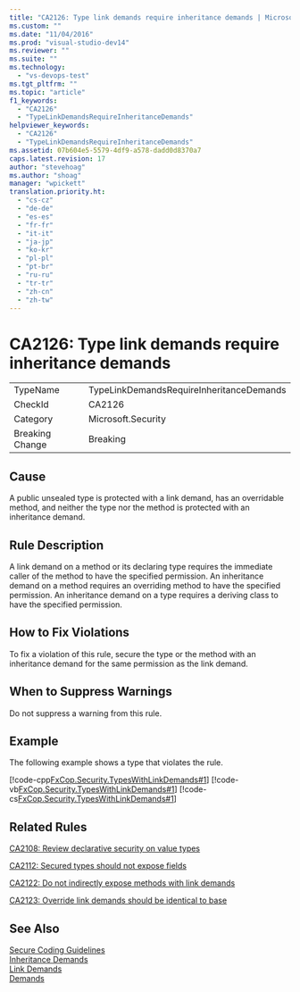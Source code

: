 ```yaml
---
title: "CA2126: Type link demands require inheritance demands | Microsoft Docs"
ms.custom: ""
ms.date: "11/04/2016"
ms.prod: "visual-studio-dev14"
ms.reviewer: ""
ms.suite: ""
ms.technology: 
  - "vs-devops-test"
ms.tgt_pltfrm: ""
ms.topic: "article"
f1_keywords: 
  - "CA2126"
  - "TypeLinkDemandsRequireInheritanceDemands"
helpviewer_keywords: 
  - "CA2126"
  - "TypeLinkDemandsRequireInheritanceDemands"
ms.assetid: 07b604e5-5579-4df9-a578-dadd0d8370a7
caps.latest.revision: 17
author: "stevehoag"
ms.author: "shoag"
manager: "wpickett"
translation.priority.ht: 
  - "cs-cz"
  - "de-de"
  - "es-es"
  - "fr-fr"
  - "it-it"
  - "ja-jp"
  - "ko-kr"
  - "pl-pl"
  - "pt-br"
  - "ru-ru"
  - "tr-tr"
  - "zh-cn"
  - "zh-tw"
---
```

# CA2126: Type link demands require inheritance demands
|||  
|-|-|  
|TypeName|TypeLinkDemandsRequireInheritanceDemands|  
|CheckId|CA2126|  
|Category|Microsoft.Security|  
|Breaking Change|Breaking|  
  
## Cause  
 A public unsealed type is protected with a link demand, has an overridable method, and neither the type nor the method is protected with an inheritance demand.  
  
## Rule Description  
 A link demand on a method or its declaring type requires the immediate caller of the method to have the specified permission. An inheritance demand on a method requires an overriding method to have the specified permission. An inheritance demand on a type requires a deriving class to have the specified permission.  
  
## How to Fix Violations  
 To fix a violation of this rule, secure the type or the method with an inheritance demand for the same permission as the link demand.  
  
## When to Suppress Warnings  
 Do not suppress a warning from this rule.  
  
## Example  
 The following example shows a type that violates the rule.  
  
 [!code-cpp[FxCop.Security.TypesWithLinkDemands#1](../code-quality/codesnippet/CPP/ca2126-type-link-demands-require-inheritance-demands_1.cpp)]
 [!code-vb[FxCop.Security.TypesWithLinkDemands#1](../code-quality/codesnippet/VisualBasic/ca2126-type-link-demands-require-inheritance-demands_1.vb)]
 [!code-cs[FxCop.Security.TypesWithLinkDemands#1](../code-quality/codesnippet/CSharp/ca2126-type-link-demands-require-inheritance-demands_1.cs)]  
  
## Related Rules  
 [CA2108: Review declarative security on value types](../code-quality/ca2108-review-declarative-security-on-value-types.md)  
  
 [CA2112: Secured types should not expose fields](../code-quality/ca2112-secured-types-should-not-expose-fields.md)  
  
 [CA2122: Do not indirectly expose methods with link demands](../code-quality/ca2122-do-not-indirectly-expose-methods-with-link-demands.md)  
  
 [CA2123: Override link demands should be identical to base](../code-quality/ca2123-override-link-demands-should-be-identical-to-base.md)  
  
## See Also  
 [Secure Coding Guidelines](../Topic/Secure%20Coding%20Guidelines.md)   
 [Inheritance Demands](http://msdn.microsoft.com/en-us/28b9adbb-8f08-4f10-b856-dbf59eb932d9)   
 [Link Demands](../Topic/Link%20Demands.md)   
 [Demands](http://msdn.microsoft.com/en-us/e5283e28-2366-4519-b27d-ef5c1ddc1f48)